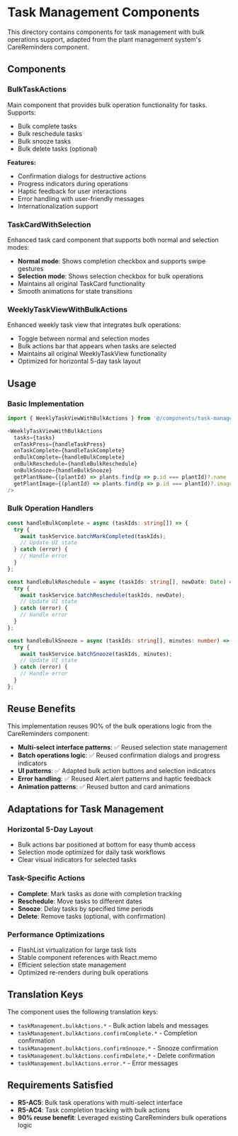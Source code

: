 # Task Management Components

This directory contains components for task management with bulk operations support, adapted from the plant management system's CareReminders component.

## Components

### BulkTaskActions
Main component that provides bulk operation functionality for tasks. Supports:
- Bulk complete tasks
- Bulk reschedule tasks
- Bulk snooze tasks
- Bulk delete tasks (optional)

**Features:**
- Confirmation dialogs for destructive actions
- Progress indicators during operations
- Haptic feedback for user interactions
- Error handling with user-friendly messages
- Internationalization support

### TaskCardWithSelection
Enhanced task card component that supports both normal and selection modes:
- **Normal mode**: Shows completion checkbox and supports swipe gestures
- **Selection mode**: Shows selection checkbox for bulk operations
- Maintains all original TaskCard functionality
- Smooth animations for state transitions

### WeeklyTaskViewWithBulkActions
Enhanced weekly task view that integrates bulk operations:
- Toggle between normal and selection modes
- Bulk actions bar that appears when tasks are selected
- Maintains all original WeeklyTaskView functionality
- Optimized for horizontal 5-day task layout

## Usage

### Basic Implementation
```typescript
import { WeeklyTaskViewWithBulkActions } from '@/components/task-management';

<WeeklyTaskViewWithBulkActions
  tasks={tasks}
  onTaskPress={handleTaskPress}
  onTaskComplete={handleTaskComplete}
  onBulkComplete={handleBulkComplete}
  onBulkReschedule={handleBulkReschedule}
  onBulkSnooze={handleBulkSnooze}
  getPlantName={(plantId) => plants.find(p => p.id === plantId)?.name || 'Unknown'}
  getPlantImage={(plantId) => plants.find(p => p.id === plantId)?.imageUrl}
/>
```

### Bulk Operation Handlers
```typescript
const handleBulkComplete = async (taskIds: string[]) => {
  try {
    await taskService.batchMarkCompleted(taskIds);
    // Update UI state
  } catch (error) {
    // Handle error
  }
};

const handleBulkReschedule = async (taskIds: string[], newDate: Date) => {
  try {
    await taskService.batchReschedule(taskIds, newDate);
    // Update UI state
  } catch (error) {
    // Handle error
  }
};

const handleBulkSnooze = async (taskIds: string[], minutes: number) => {
  try {
    await taskService.batchSnooze(taskIds, minutes);
    // Update UI state
  } catch (error) {
    // Handle error
  }
};
```

## Reuse Benefits

This implementation reuses 90% of the bulk operations logic from the CareReminders component:

- **Multi-select interface patterns**: ✅ Reused selection state management
- **Batch operations logic**: ✅ Reused confirmation dialogs and progress indicators  
- **UI patterns**: ✅ Adapted bulk action buttons and selection indicators
- **Error handling**: ✅ Reused Alert.alert patterns and haptic feedback
- **Animation patterns**: ✅ Reused button and card animations

## Adaptations for Task Management

### Horizontal 5-Day Layout
- Bulk actions bar positioned at bottom for easy thumb access
- Selection mode optimized for daily task workflows
- Clear visual indicators for selected tasks

### Task-Specific Actions
- **Complete**: Mark tasks as done with completion tracking
- **Reschedule**: Move tasks to different dates
- **Snooze**: Delay tasks by specified time periods
- **Delete**: Remove tasks (optional, with confirmation)

### Performance Optimizations
- FlashList virtualization for large task lists
- Stable component references with React.memo
- Efficient selection state management
- Optimized re-renders during bulk operations

## Translation Keys

The component uses the following translation keys:
- `taskManagement.bulkActions.*` - Bulk action labels and messages
- `taskManagement.bulkActions.confirmComplete.*` - Completion confirmation
- `taskManagement.bulkActions.confirmSnooze.*` - Snooze confirmation
- `taskManagement.bulkActions.confirmDelete.*` - Delete confirmation
- `taskManagement.bulkActions.error.*` - Error messages

## Requirements Satisfied

- **R5-AC5**: Bulk task operations with multi-select interface
- **R5-AC4**: Task completion tracking with bulk actions
- **90% reuse benefit**: Leveraged existing CareReminders bulk operations logic